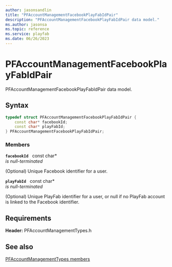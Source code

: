 ```yaml
---
author: jasonsandlin
title: "PFAccountManagementFacebookPlayFabIdPair"
description: "PFAccountManagementFacebookPlayFabIdPair data model."
ms.author: jasonsa
ms.topic: reference
ms.service: playfab
ms.date: 06/26/2023
---
```


# PFAccountManagementFacebookPlayFabIdPair  

PFAccountManagementFacebookPlayFabIdPair data model.  

## Syntax  
  
```cpp
typedef struct PFAccountManagementFacebookPlayFabIdPair {  
    const char* facebookId;  
    const char* playFabId;  
} PFAccountManagementFacebookPlayFabIdPair;  
```
  
### Members  
  
**`facebookId`** &nbsp; const char*  
*is null-terminated*  
  
(Optional) Unique Facebook identifier for a user.
  
**`playFabId`** &nbsp; const char*  
*is null-terminated*  
  
(Optional) Unique PlayFab identifier for a user, or null if no PlayFab account is linked to the Facebook identifier.
  
  
## Requirements  
  
**Header:** PFAccountManagementTypes.h
  
## See also  
[PFAccountManagementTypes members](../pfaccountmanagementtypes_members.md)  

  
  
